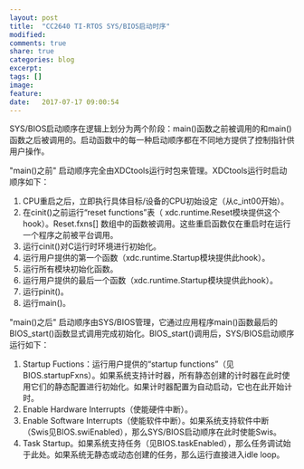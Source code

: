 ```yaml
---
layout: post
title:  "CC2640 TI-RTOS SYS/BIOS启动时序"
modified:
comments: true
share: true
categories: blog
excerpt:
tags: []
image:
feature:
date:   2017-07-17 09:00:54
---
```


SYS/BIOS启动顺序在逻辑上划分为两个阶段：main()函数之前被调用的和main()函数之后被调用的。启动函数中的每一种启动顺序都在不同地方提供了控制指针供用户操作。

"main()之前" 启动顺序完全由XDCtools运行时包来管理。XDCtools运行时启动顺序如下：
1. CPU重启之后，立即执行具体目标/设备的CPU初始设定（从c_int00开始）。
2. 在cinit()之前运行“reset functions”表（ xdc.runtime.Reset模块提供这个hook）。Reset.fxns[] 数组中的函数被调用。这些重启函数仅在重启时在运行一个程序之前被平台调用。
3. 运行cinit()对C运行时环境进行初始化。
4. 运行用户提供的第一个函数（xdc.runtime.Startup模块提供此hook）。
5. 运行所有模块初始化函数。
6. 运行用户提供的最后一个函数（xdc.runtime.Startup模块提供此hook）。
7. 运行pinit()。
8. 运行main()。

"main()之后" 启动顺序由SYS/BIOS管理，它通过应用程序main()函数最后的BIOS_start()函数显式调用完成初始化。BIOS_start()调用后，SYS/BIOS启动顺序运行如下：
1. Startup Fuctions：运行用户提供的“startup functions”（见BIOS.startupFxns）。如果系统支持计时器，所有静态创建的计时器在此时使用它们的静态配置进行初始化。如果计时器配置为自动启动，它也在此开始计时。
2. Enable Hardware Interrupts（使能硬件中断）。
3. Enable Software Interrupts（使能软件中断）。如果系统支持软件中断（Swis见BIOS.swiEnabled），那么SYS/BIOS启动顺序在此时使能Swis。
4. Task Startup。如果系统支持任务（见BIOS.taskEnabled），那么任务调试始于此处。如果系统无静态或动态创建的任务，那么运行直接进入idle loop。